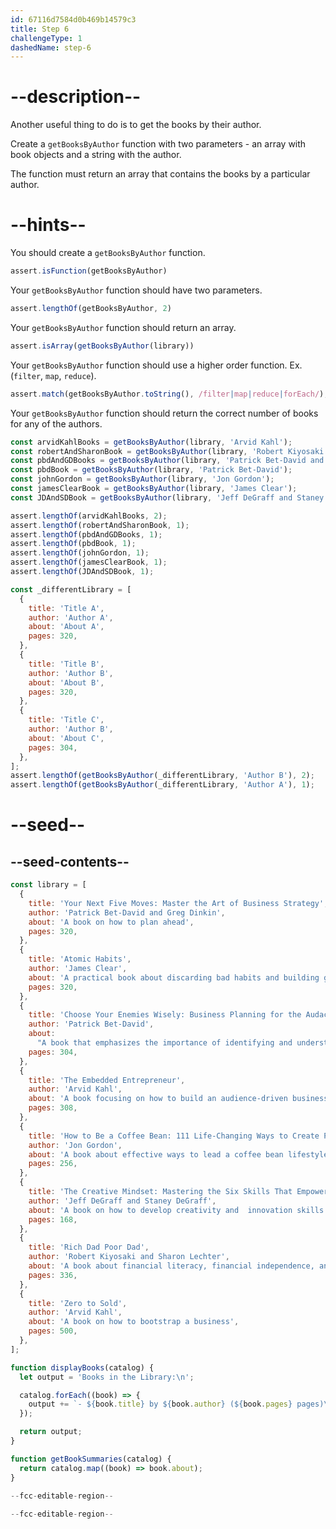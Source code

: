 ```yaml
---
id: 67116d7584d0b469b14579c3
title: Step 6
challengeType: 1
dashedName: step-6
---
```


# --description--

Another useful thing to do is to get the books by their author.

Create a `getBooksByAuthor` function with two parameters - an array with book objects and a string with the author.

The function must return an array that contains the books by a particular author.

# --hints--

You should create a `getBooksByAuthor` function.

```js
assert.isFunction(getBooksByAuthor)
```

Your `getBooksByAuthor` function should have two parameters.

```js
assert.lengthOf(getBooksByAuthor, 2)
```

Your `getBooksByAuthor` function should return an array.

```js
assert.isArray(getBooksByAuthor(library))
```

Your `getBooksByAuthor` function should use a higher order function. Ex. (`filter`, `map`, `reduce`).

```js
assert.match(getBooksByAuthor.toString(), /filter|map|reduce|forEach/);
```

Your `getBooksByAuthor` function should return the correct number of books for any of the authors.

```js
const arvidKahlBooks = getBooksByAuthor(library, 'Arvid Kahl');
const robertAndSharonBook = getBooksByAuthor(library, 'Robert Kiyosaki and Sharon Lechter');
const pbdAndGDBooks = getBooksByAuthor(library, 'Patrick Bet-David and Greg Dinkin');
const pbdBook = getBooksByAuthor(library, 'Patrick Bet-David');
const johnGordon = getBooksByAuthor(library, 'Jon Gordon');
const jamesClearBook = getBooksByAuthor(library, 'James Clear');
const JDAndSDBook = getBooksByAuthor(library, 'Jeff DeGraff and Staney DeGraff');

assert.lengthOf(arvidKahlBooks, 2);
assert.lengthOf(robertAndSharonBook, 1);
assert.lengthOf(pbdAndGDBooks, 1);
assert.lengthOf(pbdBook, 1);
assert.lengthOf(johnGordon, 1);
assert.lengthOf(jamesClearBook, 1);
assert.lengthOf(JDAndSDBook, 1);

const _differentLibrary = [
  {
    title: 'Title A',
    author: 'Author A',
    about: 'About A',
    pages: 320,
  },
  {
    title: 'Title B',
    author: 'Author B',
    about: 'About B',
    pages: 320,
  },
  {
    title: 'Title C',
    author: 'Author B',
    about: 'About C',
    pages: 304,
  },
];
assert.lengthOf(getBooksByAuthor(_differentLibrary, 'Author B'), 2);
assert.lengthOf(getBooksByAuthor(_differentLibrary, 'Author A'), 1);
```

# --seed--

## --seed-contents--

```js
const library = [
  {
    title: 'Your Next Five Moves: Master the Art of Business Strategy',
    author: 'Patrick Bet-David and Greg Dinkin',
    about: 'A book on how to plan ahead',
    pages: 320,
  },
  {
    title: 'Atomic Habits',
    author: 'James Clear',
    about: 'A practical book about discarding bad habits and building good ones',
    pages: 320,
  },
  {
    title: 'Choose Your Enemies Wisely: Business Planning for the Audacious Few',
    author: 'Patrick Bet-David',
    about:
      "A book that emphasizes the importance of identifying and understanding one's adversaries to succeed in the business world",
    pages: 304,
  },
  {
    title: 'The Embedded Entrepreneur',
    author: 'Arvid Kahl',
    about: 'A book focusing on how to build an audience-driven business',
    pages: 308,
  },
  {
    title: 'How to Be a Coffee Bean: 111 Life-Changing Ways to Create Positive Change',
    author: 'Jon Gordon',
    about: 'A book about effective ways to lead a coffee bean lifestyle',
    pages: 256,
  },
  {
    title: 'The Creative Mindset: Mastering the Six Skills That Empower Innovation',
    author: 'Jeff DeGraff and Staney DeGraff',
    about: 'A book on how to develop creativity and  innovation skills',
    pages: 168,
  },
  {
    title: 'Rich Dad Poor Dad',
    author: 'Robert Kiyosaki and Sharon Lechter',
    about: 'A book about financial literacy, financial independence, and building wealth. ',
    pages: 336,
  },
  {
    title: 'Zero to Sold',
    author: 'Arvid Kahl',
    about: 'A book on how to bootstrap a business',
    pages: 500,
  },
];

function displayBooks(catalog) {
  let output = 'Books in the Library:\n';

  catalog.forEach((book) => {
    output += `- ${book.title} by ${book.author} (${book.pages} pages)\n`;
  });

  return output;
}

function getBookSummaries(catalog) {
  return catalog.map((book) => book.about);
}

--fcc-editable-region--
  
--fcc-editable-region--
```
